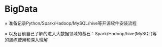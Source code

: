 # BigData
× 准备记录Python/Spark/Hadoop/MySQL/hive等开源软件安装流程

× 以及目前自己了解的进入大数据领域的基石：Spark/Hadoop/hive(MySQL)等的熟练使用和深入理解
